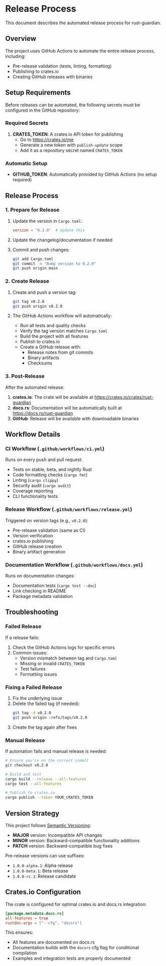 # Release Process

This document describes the automated release process for rust-guardian.

## Overview

The project uses GitHub Actions to automate the entire release process, including:
- Pre-release validation (tests, linting, formatting)
- Publishing to crates.io
- Creating GitHub releases with binaries

## Setup Requirements

Before releases can be automated, the following secrets must be configured in the GitHub repository:

### Required Secrets

1. **CRATES_TOKEN**: A crates.io API token for publishing
   - Go to https://crates.io/me
   - Generate a new token with `publish-update` scope
   - Add it as a repository secret named `CRATES_TOKEN`

### Automatic Setup

- **GITHUB_TOKEN**: Automatically provided by GitHub Actions (no setup required)

## Release Process

### 1. Prepare for Release

1. Update the version in `Cargo.toml`:
   ```toml
   version = "0.2.0"  # Update this
   ```

2. Update the changelog/documentation if needed

3. Commit and push changes:
   ```bash
   git add Cargo.toml
   git commit -m "Bump version to 0.2.0"
   git push origin main
   ```

### 2. Create Release

1. Create and push a version tag:
   ```bash
   git tag v0.2.0
   git push origin v0.2.0
   ```

2. The GitHub Actions workflow will automatically:
   - Run all tests and quality checks
   - Verify the tag version matches `Cargo.toml`
   - Build the project with all features
   - Publish to crates.io
   - Create a GitHub release with:
     - Release notes from git commits
     - Binary artifacts
     - Checksums

### 3. Post-Release

After the automated release:

1. **crates.io**: The crate will be available at https://crates.io/crates/rust-guardian
2. **docs.rs**: Documentation will be automatically built at https://docs.rs/rust-guardian
3. **GitHub**: Release will be available with downloadable binaries

## Workflow Details

### CI Workflow (`.github/workflows/ci.yml`)

Runs on every push and pull request:
- Tests on stable, beta, and nightly Rust
- Code formatting checks (`cargo fmt`)
- Linting (`cargo clippy`)
- Security audit (`cargo audit`)
- Coverage reporting
- CLI functionality tests

### Release Workflow (`.github/workflows/release.yml`)

Triggered on version tags (e.g., `v0.2.0`):
- Pre-release validation (same as CI)
- Version verification
- crates.io publishing
- GitHub release creation
- Binary artifact generation

### Documentation Workflow (`.github/workflows/docs.yml`)

Runs on documentation changes:
- Documentation tests (`cargo test --doc`)
- Link checking in README
- Package metadata validation

## Troubleshooting

### Failed Release

If a release fails:

1. Check the GitHub Actions logs for specific errors
2. Common issues:
   - Version mismatch between tag and `Cargo.toml`
   - Missing or invalid `CRATES_TOKEN`
   - Test failures
   - Formatting issues

### Fixing a Failed Release

1. Fix the underlying issue
2. Delete the failed tag (if needed):
   ```bash
   git tag -d v0.2.0
   git push origin :refs/tags/v0.2.0
   ```
3. Create the tag again after fixes

### Manual Release

If automation fails and manual release is needed:

```bash
# Ensure you're on the correct commit
git checkout v0.2.0

# Build and test
cargo build --release --all-features
cargo test --all-features

# Publish to crates.io
cargo publish --token YOUR_CRATES_TOKEN
```

## Version Strategy

This project follows [Semantic Versioning](https://semver.org/):

- **MAJOR** version: Incompatible API changes
- **MINOR** version: Backward-compatible functionality additions
- **PATCH** version: Backward-compatible bug fixes

Pre-release versions can use suffixes:
- `1.0.0-alpha.1`: Alpha release
- `1.0.0-beta.1`: Beta release
- `1.0.0-rc.1`: Release candidate

## Crates.io Configuration

The crate is configured for optimal crates.io and docs.rs integration:

```toml
[package.metadata.docs.rs]
all-features = true
rustdoc-args = ["--cfg", "docsrs"]
```

This ensures:
- All features are documented on docs.rs
- Documentation builds with the `docsrs` cfg flag for conditional compilation
- Examples and integration tests are properly documented